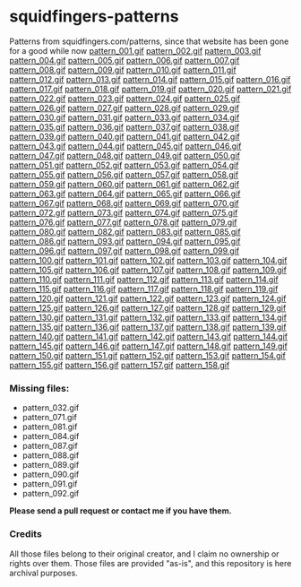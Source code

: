 # squidfingers-patterns
Patterns from squidfingers.com/patterns, since that website has been gone for a good while now
[pattern_001.gif](./pattern_001.gif) [pattern_002.gif](./pattern_002.gif) [pattern_003.gif](./pattern_003.gif) [pattern_004.gif](./pattern_004.gif) [pattern_005.gif](./pattern_005.gif) [pattern_006.gif](./pattern_006.gif) [pattern_007.gif](./pattern_007.gif) [pattern_008.gif](./pattern_008.gif) [pattern_009.gif](./pattern_009.gif) [pattern_010.gif](./pattern_010.gif)
[pattern_011.gif](./pattern_011.gif) [pattern_012.gif](./pattern_012.gif) [pattern_013.gif](./pattern_013.gif) [pattern_014.gif](./pattern_014.gif) [pattern_015.gif](./pattern_015.gif) [pattern_016.gif](./pattern_016.gif) [pattern_017.gif](./pattern_017.gif) [pattern_018.gif](./pattern_018.gif) [pattern_019.gif](./pattern_019.gif) [pattern_020.gif](./pattern_020.gif)
[pattern_021.gif](./pattern_021.gif) [pattern_022.gif](./pattern_022.gif) [pattern_023.gif](./pattern_023.gif) [pattern_024.gif](./pattern_024.gif) [pattern_025.gif](./pattern_025.gif) [pattern_026.gif](./pattern_026.gif) [pattern_027.gif](./pattern_027.gif) [pattern_028.gif](./pattern_028.gif) [pattern_029.gif](./pattern_029.gif) [pattern_030.gif](./pattern_030.gif)
[pattern_031.gif](./pattern_031.gif) [pattern_033.gif](./pattern_033.gif) [pattern_034.gif](./pattern_034.gif) [pattern_035.gif](./pattern_035.gif) [pattern_036.gif](./pattern_036.gif) [pattern_037.gif](./pattern_037.gif) [pattern_038.gif](./pattern_038.gif) [pattern_039.gif](./pattern_039.gif) [pattern_040.gif](./pattern_040.gif) [pattern_041.gif](./pattern_041.gif)
[pattern_042.gif](./pattern_042.gif) [pattern_043.gif](./pattern_043.gif) [pattern_044.gif](./pattern_044.gif) [pattern_045.gif](./pattern_045.gif) [pattern_046.gif](./pattern_046.gif) [pattern_047.gif](./pattern_047.gif) [pattern_048.gif](./pattern_048.gif) [pattern_049.gif](./pattern_049.gif) [pattern_050.gif](./pattern_050.gif) [pattern_051.gif](./pattern_051.gif)
[pattern_052.gif](./pattern_052.gif) [pattern_053.gif](./pattern_053.gif) [pattern_054.gif](./pattern_054.gif) [pattern_055.gif](./pattern_055.gif) [pattern_056.gif](./pattern_056.gif) [pattern_057.gif](./pattern_057.gif) [pattern_058.gif](./pattern_058.gif) [pattern_059.gif](./pattern_059.gif) [pattern_060.gif](./pattern_060.gif) [pattern_061.gif](./pattern_061.gif)
[pattern_062.gif](./pattern_062.gif) [pattern_063.gif](./pattern_063.gif) [pattern_064.gif](./pattern_064.gif) [pattern_065.gif](./pattern_065.gif) [pattern_066.gif](./pattern_066.gif) [pattern_067.gif](./pattern_067.gif) [pattern_068.gif](./pattern_068.gif) [pattern_069.gif](./pattern_069.gif) [pattern_070.gif](./pattern_070.gif) [pattern_072.gif](./pattern_072.gif)
[pattern_073.gif](./pattern_073.gif) [pattern_074.gif](./pattern_074.gif) [pattern_075.gif](./pattern_075.gif) [pattern_076.gif](./pattern_076.gif) [pattern_077.gif](./pattern_077.gif) [pattern_078.gif](./pattern_078.gif) [pattern_079.gif](./pattern_079.gif) [pattern_080.gif](./pattern_080.gif) [pattern_082.gif](./pattern_082.gif) [pattern_083.gif](./pattern_083.gif)
[pattern_085.gif](./pattern_085.gif) [pattern_086.gif](./pattern_086.gif) [pattern_093.gif](./pattern_093.gif) [pattern_094.gif](./pattern_094.gif) [pattern_095.gif](./pattern_095.gif) [pattern_096.gif](./pattern_096.gif) [pattern_097.gif](./pattern_097.gif) [pattern_098.gif](./pattern_098.gif) [pattern_099.gif](./pattern_099.gif) [pattern_100.gif](./pattern_100.gif)
[pattern_101.gif](./pattern_101.gif) [pattern_102.gif](./pattern_102.gif) [pattern_103.gif](./pattern_103.gif) [pattern_104.gif](./pattern_104.gif) [pattern_105.gif](./pattern_105.gif) [pattern_106.gif](./pattern_106.gif) [pattern_107.gif](./pattern_107.gif) [pattern_108.gif](./pattern_108.gif) [pattern_109.gif](./pattern_109.gif) [pattern_110.gif](./pattern_110.gif)
[pattern_111.gif](./pattern_111.gif) [pattern_112.gif](./pattern_112.gif) [pattern_113.gif](./pattern_113.gif) [pattern_114.gif](./pattern_114.gif) [pattern_115.gif](./pattern_115.gif) [pattern_116.gif](./pattern_116.gif) [pattern_117.gif](./pattern_117.gif) [pattern_118.gif](./pattern_118.gif) [pattern_119.gif](./pattern_119.gif) [pattern_120.gif](./pattern_120.gif)
[pattern_121.gif](./pattern_121.gif) [pattern_122.gif](./pattern_122.gif) [pattern_123.gif](./pattern_123.gif) [pattern_124.gif](./pattern_124.gif) [pattern_125.gif](./pattern_125.gif) [pattern_126.gif](./pattern_126.gif) [pattern_127.gif](./pattern_127.gif) [pattern_128.gif](./pattern_128.gif) [pattern_129.gif](./pattern_129.gif) [pattern_130.gif](./pattern_130.gif)
[pattern_131.gif](./pattern_131.gif) [pattern_132.gif](./pattern_132.gif) [pattern_133.gif](./pattern_133.gif) [pattern_134.gif](./pattern_134.gif) [pattern_135.gif](./pattern_135.gif) [pattern_136.gif](./pattern_136.gif) [pattern_137.gif](./pattern_137.gif) [pattern_138.gif](./pattern_138.gif) [pattern_139.gif](./pattern_139.gif) [pattern_140.gif](./pattern_140.gif)
[pattern_141.gif](./pattern_141.gif) [pattern_142.gif](./pattern_142.gif) [pattern_143.gif](./pattern_143.gif) [pattern_144.gif](./pattern_144.gif) [pattern_145.gif](./pattern_145.gif) [pattern_146.gif](./pattern_146.gif) [pattern_147.gif](./pattern_147.gif) [pattern_148.gif](./pattern_148.gif) [pattern_149.gif](./pattern_149.gif) [pattern_150.gif](./pattern_150.gif)
[pattern_151.gif](./pattern_151.gif) [pattern_152.gif](./pattern_152.gif) [pattern_153.gif](./pattern_153.gif) [pattern_154.gif](./pattern_154.gif) [pattern_155.gif](./pattern_155.gif) [pattern_156.gif](./pattern_156.gif) [pattern_157.gif](./pattern_157.gif) [pattern_158.gif](./pattern_158.gif) 

### Missing files:
- pattern_032.gif
- pattern_071.gif
- pattern_081.gif
- pattern_084.gif
- pattern_087.gif
- pattern_088.gif
- pattern_089.gif
- pattern_090.gif
- pattern_091.gif
- pattern_092.gif

**Please send a pull request or contact me if you have them.**

### Credits

All those files belong to their original creator, and I claim no ownership or rights over them. Those files are provided "as-is", and this repository is here archival purposes.
